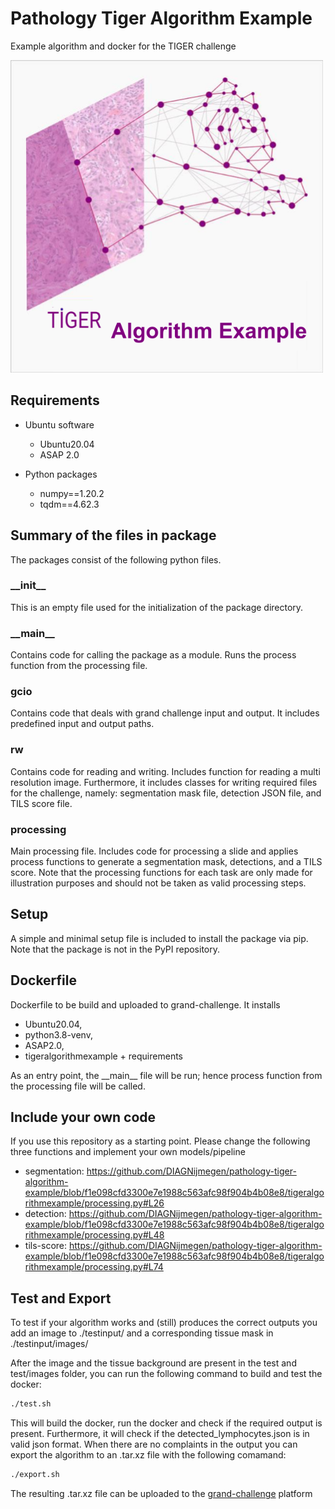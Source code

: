 # Pathology Tiger Algorithm Example

Example algorithm and docker for the TIGER challenge

<img src="https://github.com/DIAGNijmegen/pathology-tiger-algorithm-example/blob/main/Tiger%20-%20algorithm%20example.png" width="500" height="500">

## Requirements

- Ubuntu software
  - Ubuntu20.04
  - ASAP 2.0


- Python packages
  - numpy==1.20.2
  - tqdm==4.62.3

## Summary of the files in package
The packages consist of the following python files.

### \_\_init\_\_
This is an empty file used for the initialization of the package directory.

### \_\_main\_\_
Contains code for calling the package as a module. Runs the process function from the processing file.

### gcio
Contains code that deals with grand challenge input and output. It includes predefined input and output paths. 

### rw
Contains code for reading and writing. Includes function for reading a multi resolution image. Furthermore, it includes classes for writing required files for the challenge, namely: segmentation mask file, detection JSON file, and TILS score file.

### processing
Main processing file. Includes code for processing a slide and applies process functions to generate a segmentation mask, detections, and a TILS score. Note that the processing functions for each task are only made for illustration purposes and should not be taken as valid processing steps.

## Setup
A simple and minimal setup file is included to install the package via pip. Note that the package is not in the PyPI repository.

## Dockerfile
Dockerfile to be build and uploaded to grand-challenge. It installs 
 - Ubuntu20.04, 
 - python3.8-venv, 
 - ASAP2.0, 
 - tigeralgorithmexample + requirements

As an entry point, the \_\_main\_\_ file will be run; hence process function from the processing file will be called.

## Include your own code
If you use this repository as a starting point. Please change the following three functions and implement your own models/pipeline
 - segmentation: https://github.com/DIAGNijmegen/pathology-tiger-algorithm-example/blob/f1e098cfd3300e7e1988c563afc98f904b4b08e8/tigeralgorithmexample/processing.py#L26
 - detection: https://github.com/DIAGNijmegen/pathology-tiger-algorithm-example/blob/f1e098cfd3300e7e1988c563afc98f904b4b08e8/tigeralgorithmexample/processing.py#L48
 - tils-score: https://github.com/DIAGNijmegen/pathology-tiger-algorithm-example/blob/f1e098cfd3300e7e1988c563afc98f904b4b08e8/tigeralgorithmexample/processing.py#L74


## Test and Export
To test if your algorithm works and (still) produces the correct outputs you add an image to ./testinput/ and a corresponding tissue mask in ./testinput/images/

After the image and the tissue background are present in the test and test/images folder, you can run the following command to build and test the docker:

```bash
./test.sh
```

This will build the docker, run the docker and check if the required output is present. Furthermore, it will check if the detected_lymphocytes.json is in valid json format. When there are no complaints in the output you can export the algorithm to an .tar.xz file with the following comamand:

```bash
./export.sh
```

The resulting .tar.xz file can be uploaded to the <a href="https://grand-challenge.org/">grand-challenge</a> platform

